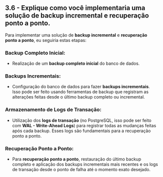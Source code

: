 ## 3.6 - Explique como você implementaria uma solução de backup incremental e recuperação ponto a ponto.

Para implementar uma solução de **backup incremental** e **recuperação ponto a ponto**, eu seguiria estas etapas:

### Backup Completo Inicial:
- Realização de um **backup completo inicial** do banco de dados.

### Backups Incrementais:
- Configuração do banco de dados para fazer **backups incrementais**. Isso pode ser feito usando ferramentas de backup que registram as alterações feitas desde o último backup completo ou incremental.

### Armazenamento de Logs de Transação:
- Utilização dos **logs de transação** (no PostgreSQL, isso pode ser feito com **WAL - Write-Ahead Logs**) para registrar todas as mudanças feitas após cada backup. Esses logs são fundamentais para a recuperação ponto a ponto.

### Recuperação Ponto a Ponto:
- Para **recuperação ponto a ponto**, restauração do último backup completo e aplicação dos backups incrementais mais recentes e os logs de transação desde o ponto de falha até o momento exato desejado.
